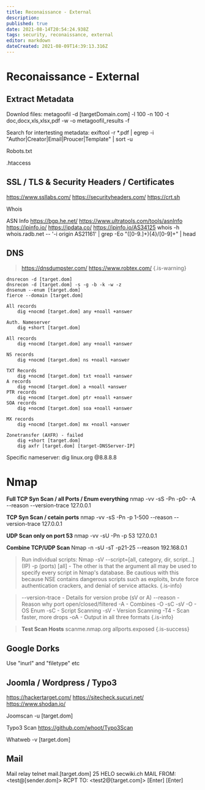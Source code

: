 ```yaml
---
title: Reconaissance - External
description: 
published: true
date: 2021-08-14T20:54:24.938Z
tags: security, reconaissance, external
editor: markdown
dateCreated: 2021-08-09T14:39:13.316Z
---
```


# Reconaissance - External
## Extract Metadata
Downlod files:
metagoofil -d [targetDomain.com] -l 100 -n 100 -t doc,docx,xls,xlsx,pdf -w -o metagoofil_results -f

Search for intertesting metadata:
exiftool -r *.pdf | egrep -i "Author|Creator|Email|Proucer|Template" | sort -u

Robots.txt

.htaccess

## SSL / TLS & Security Headers / Certificates
https://www.ssllabs.com/
https://securityheaders.com/
https://crt.sh
	
Whois

ASN Info
https://bgp.he.net/
https://www.ultratools.com/tools/asnInfo
https://ipinfo.io/ 
https://ipdata.co/
https://ipinfo.io/AS34125
whois -h whois.radb.net -- '-i origin AS21161' | grep -Eo "([0-9.]+){4}/[0-9]+" | head


## DNS
> https://dnsdumpster.com/
> https://www.robtex.com/
{.is-warning}





	dnsrecon -d [target.dom]
	dnsrecon -d [target.dom] -s -g -b -k -w -z
	dnsenum --enum [target.dom]
	fierce --domain [target.dom]

	All records
		dig +nocmd [target.dom] any +noall +answer
	
	Auth. Nameserver
		dig +short [target.dom]
	
	All records
		dig +nocmd [target.dom] any +noall +answer
	
	NS records
		dig +nocmd [target.dom] ns +noall +answer
		
	TXT Records
		dig +nocmd [target.dom] txt +noall +answer
	A records
		dig +nocmd [target.dom] a +noall +answer
	PTR records
		dig +nocmd [target.dom] ptr +noall +answer
	SOA records
		dig +nocmd [target.dom] soa +noall +answer
	
	MX records
		dig +nocmd [target.dom] mx +noall +answer
	
	Zonetransfer (AXFR) - failed
		dig +short [target.dom]
		dig axfr [target.dom] [target-DNSServer-IP]

Specific nameserver:
dig linux.org @8.8.8.8

# Nmap
**Full TCP Syn Scan / all Ports / Enum everything**
nmap -vv -sS -Pn -p0- -A --reason --version-trace 127.0.0.1

**TCP Syn Scan / cetain ports**
nmap -vv -sS -Pn -p 1-500 --reason --version-trace 127.0.0.1

**UDP Scan only on port 53**
nmap -vv -sU -Pn -p 53 127.0.0.1

**Combine TCP/UDP Scan**
Nmap -n -sU -sT -p21-25 --reason 192.168.0.1

> Run individual scripts:
> Nmap -sV --script=[all, category, dir, script...] (IP) -p (ports)
>   [all]  - The other is that the argument all may be used to specify every script in Nmap's database. Be cautious with this because NSE contains dangerous scripts such as exploits, brute force authentication crackers, and denial of service attacks. 
{.is-info}


> --version-trace - Details for version probe (sV or A)
> --reason - Reason why port open/closed/filtered
> -A - Combines -O -sC -sV
> -O - OS Enum
> -sC - Script Scanning
> -sV - Version Scanning
> -T4 - Scan faster, more drops
> -oA - Output in all three formats
{.is-info}

> **Test Scan Hosts**
> scanme.nmap.org
> allports.exposed
> {.is-success}



## Google Dorks
Use "inurl" and "filetype" etc

## Joomla / Wordpress / Typo3
https://hackertarget.com/
https://sitecheck.sucuri.net/
https://www.shodan.io/

Joomscan -u [target.dom]

Typo3 Scan
https://github.com/whoot/Typo3Scan

Whatweb -v [target.dom]

## Mail
Mail relay
	telnet mail.[target.dom] 25
	HELO secwiki.ch
	MAIL FROM: <test@[sender.dom]>
	RCPT TO: <test2@[target.com]>
[Enter] [Enter]